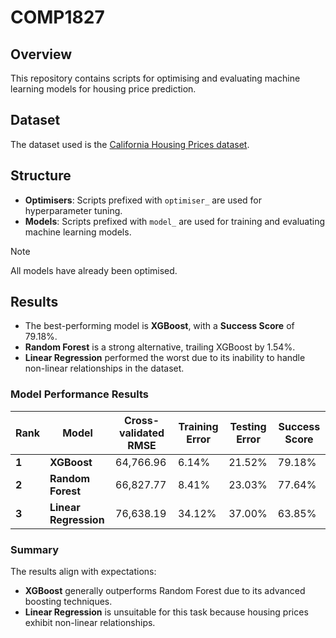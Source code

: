 # COMP1827

## Overview

This repository contains scripts for optimising and evaluating machine learning
models for housing price prediction.

## Dataset

The dataset used is the
[California Housing Prices dataset](https://www.kaggle.com/datasets/camnugent/california-housing-prices).

## Structure

- **Optimisers**: Scripts prefixed with `optimiser_` are used for hyperparameter
  tuning.
- **Models**: Scripts prefixed with `model_` are used for training and
  evaluating machine learning models.

> [!NOTE]
>
> All models have already been optimised.

## Results

- The best-performing model is **XGBoost**, with a **Success Score** of 79.18%.
- **Random Forest** is a strong alternative, trailing XGBoost by 1.54%.
- **Linear Regression** performed the worst due to its inability to handle
  non-linear relationships in the dataset.

### Model Performance Results

| **Rank** | **Model**             | **Cross-validated RMSE** | **Training Error** | **Testing Error** | **Success Score** |
| -------- | --------------------- | ------------------------ | ------------------ | ----------------- | ----------------- |
| **1**    | **XGBoost**           | 64,766.96                | 6.14%              | 21.52%            | 79.18%            |
| **2**    | **Random Forest**     | 66,827.77                | 8.41%              | 23.03%            | 77.64%            |
| **3**    | **Linear Regression** | 76,638.19                | 34.12%             | 37.00%            | 63.85%            |

### Summary

The results align with expectations:

- **XGBoost** generally outperforms Random Forest due to its advanced boosting
  techniques.
- **Linear Regression** is unsuitable for this task because housing prices
  exhibit non-linear relationships.

